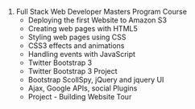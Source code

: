 1. Full Stack Web Developer Masters Program Course
    - Deploying the first Website to Amazon S3
    - Creating web pages with HTML5
    - Styling web pages using CSS
    - CSS3 effects and animations
    - Handling events with JavaScript
    - Twitter Bootstrap 3
    - Twitter Bootstrap 3 Project
    - Bootstrap ScollSpy, jQuery and jquery UI
    - Ajax, Google APIs, social Plugins
    - Project - Building Website Tour
